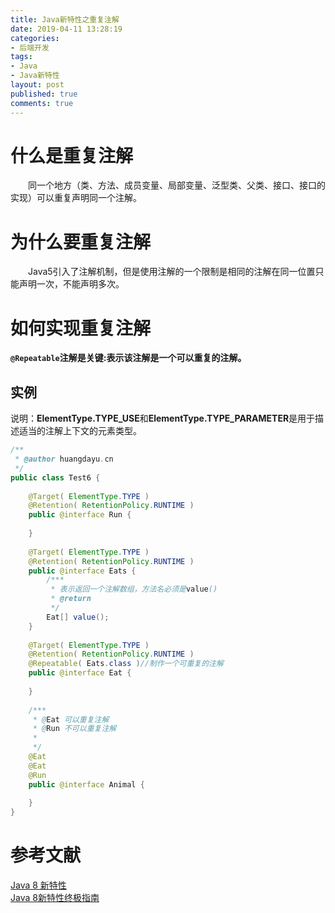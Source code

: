 ```yaml
---
title: Java新特性之重复注解
date: 2019-04-11 13:28:19
categories:
- 后端开发
tags:
- Java
- Java新特性
layout: post
published: true
comments: true
---
```


# 什么是重复注解

&emsp;&emsp;同一个地方（类、方法、成员变量、局部变量、泛型类、父类、接口、接口的实现）可以重复声明同一个注解。   

# 为什么要重复注解

&emsp;&emsp;Java5引入了注解机制，但是使用注解的一个限制是相同的注解在同一位置只能声明一次，不能声明多次。  

<!-- more -->

# 如何实现重复注解

**`@Repeatable`注解是关键:表示该注解是一个可以重复的注解。**  

## 实例

说明：**ElementType.TYPE_USE**和**ElementType.TYPE_PARAMETER**是用于描述适当的注解上下文的元素类型。  

```java
/**
 * @author huangdayu.cn
 */
public class Test6 {
	
	@Target( ElementType.TYPE )
    @Retention( RetentionPolicy.RUNTIME )
	public @interface Run {
		
	}
	
	@Target( ElementType.TYPE )
    @Retention( RetentionPolicy.RUNTIME )
	public @interface Eats {
		/***
		 * 表示返回一个注解数组，方法名必须是value()
		 * @return
		 */
		Eat[] value();
	}
	
	@Target( ElementType.TYPE )
    @Retention( RetentionPolicy.RUNTIME )
	@Repeatable( Eats.class )//制作一个可重复的注解
	public @interface Eat {
		
	}
	
	/***
	 * @Eat 可以重复注解
	 * @Run 不可以重复注解
	 *
	 */
	@Eat
	@Eat
	@Run
	public @interface Animal {
		
	}
}
```

# 参考文献

[Java 8 新特性](http://www.runoob.com/java/java8-new-features.html)  
[Java 8新特性终极指南](http://www.importnew.com/11908.html)  